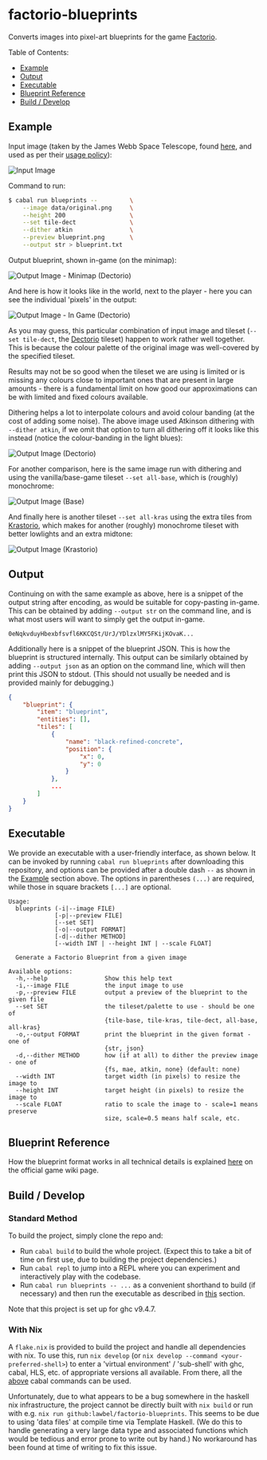 # factorio-blueprints

Converts images into pixel-art blueprints for the game [Factorio][factorio].

Table of Contents:

- [Example](#example)
- [Output](#output)
- [Executable](#executable)
- [Blueprint Reference](#blueprint-reference)
- [Build / Develop](#build--develop)

## Example

Input image (taken by the James Webb Space Telescope, found [here][jw-link],
and used as per their [usage policy][jw-usage]):

![Input Image](data/original.png)

Command to run:

```sh
$ cabal run blueprints --         \
    --image data/original.png     \
    --height 200                  \
    --set tile-dect               \
    --dither atkin                \
    --preview blueprint.png       \
    --output str > blueprint.txt
```

Output blueprint, shown in-game (on the minimap):

![Output Image - Minimap (Dectorio)](data/ingame-minimap.png)

And here is how it looks like in the world, next to the player - here you
can see the individual 'pixels' in the output:

![Output Image - In Game (Dectorio)](data/ingame-player.png)

As you may guess, this particular combination of input image and tileset
(`--set tile-dect`, the [Dectorio][dectorio] tileset) happen to work
rather well together. This is because the colour palette of the original
image was well-covered by the specified tileset.

Results may not be so good when the tileset we are using is limited or is
missing any colours close to important ones that are present in large
amounts - there is a fundamental limit on how good our approximations can
be with limited and fixed colours available.

Dithering helps a lot to interpolate colours and avoid colour banding (at the
cost of adding some noise). The above image used Atkinson dithering
with `--dither atkin`, if we omit that option to turn all dithering off it
looks like this instead (notice the colour-banding in the light blues):

![Output Image (Dectorio)](data/out-dect-no-dither.png)

For another comparison, here is the same image run with dithering and using
the vanilla/base-game tileset `--set all-base`, which is (roughly) monochrome:

![Output Image (Base)](data/out-base.png)

And finally here is another tileset  `--set all-kras` using the extra tiles
from [Krastorio][krastorio], which makes for another (roughly) monochrome
tileset with better lowlights and an extra midtone:

![Output Image (Krastorio)](data/out-kras.png)

## Output

Continuing on with the same example as above, here is a snippet of the
output string  after encoding, as would be suitable for copy-pasting in-game.
This can be obtained by adding `--output str` on the command line, and is what
most users will want to simply get the output in-game.

```
0eNqkvduyHbexbfsvfl6KKCQSt/UrJ/YDlzxlMY5FKijKOvaK...
```

Additionally here is a snippet of the blueprint JSON. This is how the blueprint
is structured internally. This output can be similarly obtained by adding
`--output json` as an option on the command line, which will then print this
JSON to stdout. (This should not usually be needed and is provided mainly for
debugging.)

```json
{
    "blueprint": {
        "item": "blueprint",
        "entities": [],
        "tiles": [
            {
                "name": "black-refined-concrete",
                "position": {
                    "x": 0,
                    "y": 0
                }
            },
            ...
        ]
    }
}
```

## Executable

We provide an executable with a user-friendly interface, as shown below.
It can be invoked by running `cabal run blueprints` after downloading
this repository, and options can be provided after a double dash `--` as
shown in the [Example](#example) section above. The options in parentheses
`(...)` are required, while those in square brackets `[...]` are optional.

```
Usage:
  blueprints (-i|--image FILE)
             [-p|--preview FILE]
             [--set SET]
             [-o|--output FORMAT]
             [-d|--dither METHOD]
             [--width INT | --height INT | --scale FLOAT]

  Generate a Factorio Blueprint from a given image

Available options:
  -h,--help                Show this help text
  -i,--image FILE          the input image to use
  -p,--preview FILE        output a preview of the blueprint to the given file
  --set SET                the tileset/palette to use - should be one of
                           {tile-base, tile-kras, tile-dect, all-base, all-kras}
  -o,--output FORMAT       print the blueprint in the given format - one of
                           {str, json}
  -d,--dither METHOD       how (if at all) to dither the preview image - one of
                           {fs, mae, atkin, none} (default: none)
  --width INT              target width (in pixels) to resize the image to
  --height INT             target height (in pixels) to resize the image to
  --scale FLOAT            ratio to scale the image to - scale=1 means preserve
                           size, scale=0.5 means half scale, etc.
```

## Blueprint Reference

How the blueprint format works in all technical details is explained
[here][wiki] on the official game wiki page.

## Build / Develop

### Standard Method

To build the project, simply clone the repo and:

- Run `cabal build` to build the whole project. (Expect this to take a bit of
  time on first use, due to building the project dependencies.)
- Run `cabal repl` to jump into a REPL where you can experiment and
  interactively play with the codebase.
- Run `cabal run blueprints -- ...` as a convenient shorthand
  to build (if necessary) and then run the executable as described in
  [this](#executable) section.

Note that this project is set up for ghc v9.4.7.

### With Nix

A `flake.nix` is provided to build the project and handle all dependencies with
nix. To use this, run `nix develop`
(or `nix develop --command <your-preferred-shell>`) to enter a 'virtual
environment' / 'sub-shell' with ghc, cabal, HLS, etc. of appropriate versions
all available. From there, all the [above](#standard-method) cabal commands can
be used.

Unfortunately, due to what appears to be a bug somewhere in the haskell nix
infrastructure, the project cannot be directly built with `nix build` or run
with e.g. `nix run github:lawbel/factorio-blueprints`. This seems to be due to
using 'data files' at compile time via Template Haskell. (We do this to handle
generating a very large data type and associated functions which would be
tedious and error prone to write out by hand.) No workaround has been found at
time of writing to fix this issue.

[jw-link]: https://webbtelescope.org/contents/media/images/2022/031/01G77PKB8NKR7S8Z6HBXMYATGJ
[jw-usage]: https://webbtelescope.org/copyright
[wiki]: https://wiki.factorio.com/Blueprint_string_format
[dectorio]: https://mods.factorio.com/mod/Dectorio
[krastorio]: https://mods.factorio.com/mod/Krastorio2
[factorio]: https://factorio.com/
